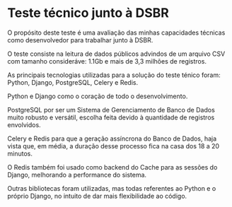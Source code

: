 # Teste técnico junto à DSBR

O propósito deste teste é uma avaliação das minhas capacidades técnicas como desenvolvedor para trabalhar junto à DSBR.

O teste consiste na leitura de dados públicos advindos de um arquivo CSV com tamanho consideráve: 1.1Gb e mais de 3,3 
milhões de registros.

As principais tecnologias utilizadas para a solução do teste ténico foram: Python, Django, PostgreSQL, Celery e Redis.

Python e Django como o coração de todo o desenvolvimento.

PostgreSQL por ser um Sistema de Gerenciamento de Banco de Dados muito robusto e versátil, escolha feita devido à 
quantidade de registros envolvidos.

Celery e Redis para que a geração assíncrona do Banco de Dados, haja vista que, em média, a duração desse processo
fica na casa dos 18 a 20 minutos. 

O Redis também foi usado como backend do Cache para as sessões do Django, melhorando a performance do sistema.

Outras bibliotecas foram utilizadas, mas todas referentes ao Python e o próprio Django, no intuito de dar 
mais flexibilidade ao código. 